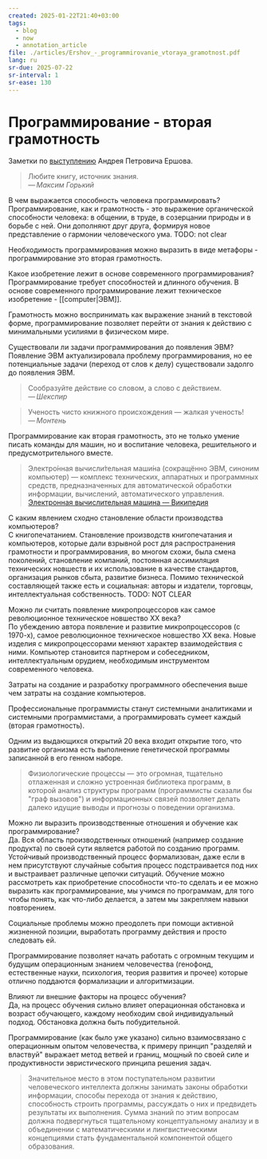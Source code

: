 ```yaml
---
created: 2025-01-22T21:40+03:00
tags:
  - blog
  - now
  - annotation_article
file: ./articles/Ershov_-_programmirovanie_vtoraya_gramotnost.pdf
lang: ru
sr-due: 2025-07-22
sr-interval: 1
sr-ease: 130
---
```


# Программирование - вторая грамотность

Заметки по [выступлению](articles/Ershov-programmirovanie_vtoraya_gramotnost.pdf) Андрея Петровича Ершова.

> Любите книгу, источник знания.\
> — <cite>Максим Горький</cite>

В чем выражается способность человека программировать?
<br class="f">
Программирование, как и грамотность - это выражение органической способности человека: в общении, в труде, в созерцании природы и в борьбе с ней. Они дополняют друг друга, формируя новое представление о гармонии человеческого ума. TODO: not clear

Необходимость программирования можно выразить в виде метафоры - программирование это вторая грамотность.

Какое изобретение лежит в основе современного программирования?
<br class="f">
Программирование требует способностей и длинного обучения. В основе современного программирование лежит техническое изобретение - [[computer|ЭВМ]]. <!--SR:!2025-08-01,2,175-->

Грамотность можно воспринимать как выражение знаний в текстовой форме, программирование позволяет перейти от знания к действию с минимальными усилиями в физическом мире.

Существовали ли задачи программирования до появления ЭВМ?
<br class="f">
Появление ЭВМ актуализировала проблему программирования, но ее потенциальные задачи (переход от слов к делу) существовали задолго до появления ЭВМ. <!--SR:!2025-08-02,2,150-->

> Сообразуйте действие со словом, а слово с действием.\
> — <cite>Шекспир</cite>

> Ученость чисто книжного происхождения — жалкая ученость!\
> — <cite>Монтень</cite>

Программирование как вторая грамотность, это не только умение писать команды для машин, но и воспитание человека, решительного и предусмотрительного вместе.

> Электро́нная вычисли́тельная маши́на (сокращённо ЭВМ, синоним компьютер) — комплекс технических, аппаратных и программных средств, предназначенных для автоматической обработки информации, вычислений, автоматического управления. [Электронная вычислительная машина — Википедия](https://ru.wikipedia.org/wiki/%D0%AD%D0%BB%D0%B5%D0%BA%D1%82%D1%80%D0%BE%D0%BD%D0%BD%D0%B0%D1%8F_%D0%B2%D1%8B%D1%87%D0%B8%D1%81%D0%BB%D0%B8%D1%82%D0%B5%D0%BB%D1%8C%D0%BD%D0%B0%D1%8F_%D0%BC%D0%B0%D1%88%D0%B8%D0%BD%D0%B0)

С каким явлением сходно становление области производства компьютеров?
<br class="f">
С книгопечатанием. Становление производств книгопечатания и компьютеров, которые дали взрывной рост для распространения грамотности и программирования, во многом схожи, была смена поколений, становление компаний, постоянная ассимиляция технических новшеств и их использование в качестве стандартов, организация рынков сбыта, развитие бизнеса. Помимо технической составляющей также есть и социальная: авторы и издатели, торговцы, интеллектуальная собственность. TODO: NOT CLEAR

Можно ли считать появление микропроцессоров как самое революционное техническое новшество XX века?
<br class="f">
По убеждению автора появление и развитие микропроцессоров (с 1970-х), самое революционное техническое новшество XX века. Новые изделия с микропроцессорами меняют характер взаимодействия с ними. Компьютер становится партнером и собеседником, интеллектуальным орудием, необходимым инструментом современного человека. <!--SR:!2025-08-07,7,180-->

Затраты на создание и разработку программного обеспечения выше чем затраты на создание компьютеров.

Профессиональные программисты станут системными аналитиками и системными программистами, а программировать сумеет каждый (вторая грамотность).

Одним из выдающихся открытий 20 века входит открытие того, что развитие организма есть выполнение генетической программы записанной в его генном наборе.

> Физиологические процессы — это огромная, тщательно отлаженная и сложно устроенная библиотека программ, в которой анализ структуры программ (программисты сказали бы "граф вызовов") и информационных связей позволяет делать далеко идущие выводы и прогнозы о поведении организма.

Можно ли выразить производственные отношения и обучение как программирование?
<br class="f">
Да. Вся область производственных отношений (например создание продукта) по своей сути является работой по созданию программ. Устойчивый производственный процесс формализован, даже если в нем присутствуют случайные события процесс подстраивается под них и выстраивает различные цепочки ситуаций. Обучение можно рассмотреть как приобретение способности что-то сделать и ее можно выразить как программирование, мы учимся по программам, для того чтобы понять, как что-либо делается, а затем мы закрепляем навыки повторением. <!--SR:!2025-08-07,7,177-->

Социальные проблемы можно преодолеть при помощи активной жизненной позиции, выработать программу действия и просто следовать ей.

Программирование позволяет начать работать с огромным текущим и будущим операционным знанием человечества (генофонд, естественные науки, психология, теория развития и прочее) которые отлично поддаются формализации и алгоритмизации.

Влияют ли внешние факторы на процесс обучения?
<br class="f">
Да, на процесс обучения сильно влияет операционная обстановка и возраст обучающего, каждому необходим свой индивидуальный подход. Обстановка должна быть побудительной. <!--SR:!2025-08-07,7,184-->

Программирование (как было уже указано) сильно взаимосвязано с операционным опытом человечества, к примеру принцип "разделяй и властвуй" выражает метод ветвей и границ, мощный по своей силе и продуктивности эвристического принципа решения задач.

> Значительное место в этом поступательном развитии человеческого интеллекта должны занимать законы обработки информации, способы перехода от знания к действию, способность строить программы, рассуждать о них и предвидеть результаты их выполнения. Сумма знаний по этим вопросам должна подвергнуться тщательному концептуальному анализу и в объединении с математическими и лингвистическими концепциями стать фундаментальной компонентой общего образования.
